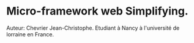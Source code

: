 # Micro-framework web Simplifying.

Auteur:
Chevrier Jean-Christophe.
Etudiant à Nancy à l'université de lorraine en France.
